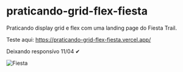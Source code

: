 # praticando-grid-flex-fiesta
Praticando display grid e flex com uma landing page do Fiesta Trail.

Teste aqui: https://praticando-grid-flex-fiesta.vercel.app/

Deixando responsívo 11/04 ✔

![Fiesta](https://user-images.githubusercontent.com/65515537/231135288-71cd159c-4ad8-490a-8711-722eb3471ce2.gif)


